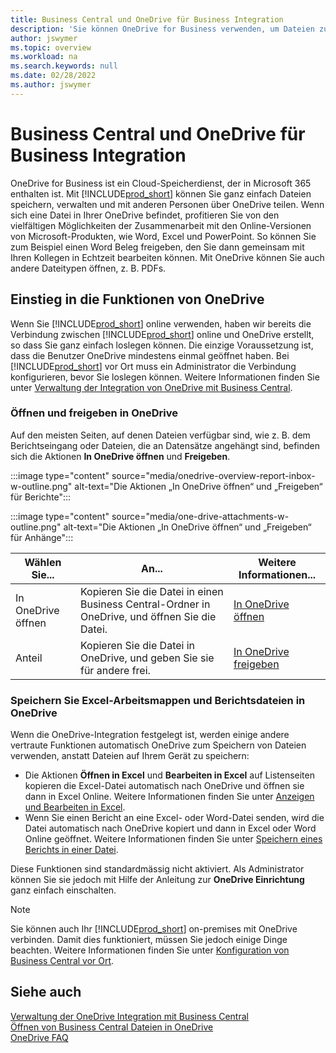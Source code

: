 ```yaml
---
title: Business Central und OneDrive für Business Integration
description: 'Sie können OneDrive for Business verwenden, um Dateien zu speichern, zu verwalten und freizugeben, z.B. Berichte oder Dateianhänge. Auch wenn Sie es One Drive buchstabieren.'
author: jswymer
ms.topic: overview
ms.workload: na
ms.search.keywords: null
ms.date: 02/28/2022
ms.author: jswymer
---
```


# <a name="business-central-and-onedrive-for-business-integration"></a><a name="business-central-and-onedrive-for-business-integration"></a><a name="business-central-and-onedrive-for-business-integration"></a>Business Central und OneDrive für Business Integration

OneDrive for Business ist ein Cloud-Speicherdienst, der in Microsoft 365 enthalten ist. Mit [!INCLUDE[prod_short](includes/prod_short.md)] können Sie ganz einfach Dateien speichern, verwalten und mit anderen Personen über OneDrive teilen. Wenn sich eine Datei in Ihrer OneDrive befindet, profitieren Sie von den vielfältigen Möglichkeiten der Zusammenarbeit mit den Online-Versionen von Microsoft-Produkten, wie Word, Excel und PowerPoint. So können Sie zum Beispiel einen Word Beleg freigeben, den Sie dann gemeinsam mit Ihren Kollegen in Echtzeit bearbeiten können. Mit OneDrive können Sie auch andere Dateitypen öffnen, z. B. PDFs. 

## <a name="get-started-with-onedrive-features"></a><a name="get-started-with-onedrive-features"></a><a name="get-started-with-onedrive-features"></a>Einstieg in die Funktionen von OneDrive

Wenn Sie [!INCLUDE[prod_short](includes/prod_short.md)] online verwenden, haben wir bereits die Verbindung zwischen [!INCLUDE[prod_short](includes/prod_short.md)] online und OneDrive erstellt, so dass Sie ganz einfach loslegen können. Die einzige Voraussetzung ist, dass die Benutzer OneDrive mindestens einmal geöffnet haben. Bei [!INCLUDE[prod_short](includes/prod_short.md)] vor Ort muss ein Administrator die Verbindung konfigurieren, bevor Sie loslegen können. Weitere Informationen finden Sie unter [Verwaltung der Integration von OneDrive mit Business Central](admin-onedrive-integration.md).

<!-- We've created the connection between [!INCLUDE[prod_short](includes/prod_short.md)] online and OneDrive, so it's easy to get started. The only requirement is that users have opened OneDrive at least one time. -->

### <a name="open-and-share-in-onedrive"></a><a name="open-and-share-in-onedrive"></a><a name="open-and-share-in-onedrive"></a>Öffnen und freigeben in OneDrive

Auf den meisten Seiten, auf denen Dateien verfügbar sind, wie z. B. dem Berichtseingang oder Dateien, die an Datensätze angehängt sind, befinden sich die Aktionen **In OneDrive öffnen** und **Freigeben**.

:::image type="content" source="media/onedrive-overview-report-inbox-w-outline.png" alt-text="Die Aktionen „In OneDrive öffnen“ und „Freigeben“ für Berichte":::


:::image type="content" source="media/one-drive-attachments-w-outline.png" alt-text="Die Aktionen „In OneDrive öffnen“ und „Freigeben“ für Anhänge":::

|Wählen Sie...|An...|Weitere Informationen...|
|---------|-----|----------------|
|In OneDrive öffnen|Kopieren Sie die Datei in einen Business Central-Ordner in OneDrive, und öffnen Sie die Datei.|[In OneDrive öffnen](across-share-onedrive.md#open-in-onedrive) |
|Anteil|Kopieren Sie die Datei in OneDrive, und geben Sie sie für andere frei.|[In OneDrive freigeben](across-share-onedrive.md#share) |

### <a name="save-excel-workbooks-and-report-files-in-onedrive"></a><a name="save-excel-workbooks-and-report-files-in-onedrive"></a><a name="save-excel-workbooks-and-report-files-in-onedrive"></a>Speichern Sie Excel-Arbeitsmappen und Berichtsdateien in OneDrive

Wenn die OneDrive-Integration festgelegt ist, werden einige andere vertraute Funktionen automatisch OneDrive zum Speichern von Dateien verwenden, anstatt Dateien auf Ihrem Gerät zu speichern:

- Die Aktionen **Öffnen in Excel** und **Bearbeiten in Excel** auf Listenseiten kopieren die Excel-Datei automatisch nach OneDrive und öffnen sie dann in Excel Online. Weitere Informationen finden Sie unter [Anzeigen und Bearbeiten in Excel](across-work-with-excel.md).
- Wenn Sie einen Bericht an eine Excel- oder Word-Datei senden, wird die Datei automatisch nach OneDrive kopiert und dann in Excel oder Word Online geöffnet. Weitere Informationen finden Sie unter [Speichern eines Berichts in einer Datei](ui-work-report.md#saving-a-report-to-a-file).

Diese Funktionen sind standardmässig nicht aktiviert. Als Administrator können Sie sie jedoch mit Hilfe der Anleitung zur **OneDrive Einrichtung** ganz einfach einschalten.

<!--
When you use the **Open in OneDrive** action for the first time, [!INCLUDE[prod_short](includes/prod_short.md)] does the following in your OneDrive:

1. Creates a folder named [!INCLUDE[prod_short](includes/prod_short.md)]. 
2. In the [!INCLUDE[prod_short](includes/prod_short.md)] folder, it creates another folder with the same name as the company you're working in. If you work in more than one company, it will create a folder for the company you're working in when you use the **Open in OneDrive** action. 
3. Puts a copy of the file you selected in the folder, and then opens the file. The next time you use the action, it only copies and opens the file. 

The folder and its content are private until you decide to share them with others. For example, you might decide to share content with one or more of your coworkers, or even people outside of your organization. For more information, see [Share OneDrive files and folders](https://support.microsoft.com/office/share-onedrive-files-and-folders-9fcc2f7d-de0c-4cec-93b0-a82024800c07) in the content for OneDrive.
-->

> [!NOTE]
> Sie können auch Ihr [!INCLUDE[prod_short](includes/prod_short.md)] on-premises mit OneDrive verbinden. Damit dies funktioniert, müssen Sie jedoch einige Dinge beachten. Weitere Informationen finden Sie unter [Konfiguration von Business Central vor Ort](admin-onedrive-integration-onpremises.md).

## <a name="see-also"></a><a name="see-also"></a><a name="see-also"></a>Siehe auch

[Verwaltung der OneDrive Integration mit Business Central](admin-onedrive-integration.md)  
[Öffnen von Business Central Dateien in OneDrive](across-share-onedrive.md)  
[OneDrive FAQ](admin-onedrive-faq.md)  
